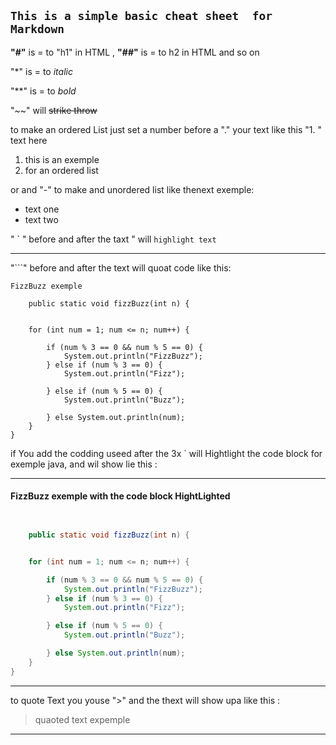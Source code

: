 ## ``This is a simple basic cheat sheet  for Markdown ``

**"#"**  is = to "h1" in HTML ,  **"##"** is = to h2 in HTML and so on

"*" is = to *italic*

"**" is = to *bold*

"~~"  will  ~~strike throw~~

to make an ordered List just set a number before a "." your text
like this "1. " text here

1. this is an exemple
2. for an ordered list

or and "-" to make and unordered list like thenext exemple:

- text one
- text two


" ` " before and after the taxt " will ``highlight text ``
___
"```" before and after the text  will quoat code like this:

```
FizzBuzz exemple

    public static void fizzBuzz(int n) {


    for (int num = 1; num <= n; num++) {

        if (num % 3 == 0 && num % 5 == 0) {
            System.out.println("FizzBuzz");
        } else if (num % 3 == 0) {
            System.out.println("Fizz");

        } else if (num % 5 == 0) {
            System.out.println("Buzz");

        } else System.out.println(num);
    }
}
```

if You add the codding useed after the 3x ` will  Hightlight the code block
for exemple java, and wil show lie this :

___
#### FizzBuzz exemple with the code block HightLighted
```java


    public static void fizzBuzz(int n) {


    for (int num = 1; num <= n; num++) {

        if (num % 3 == 0 && num % 5 == 0) {
            System.out.println("FizzBuzz");
        } else if (num % 3 == 0) {
            System.out.println("Fizz");

        } else if (num % 5 == 0) {
            System.out.println("Buzz");

        } else System.out.println(num);
    }
}
```
___
 to quote  Text you  youse ">" and the thext will show upa like  this :

 > quaoted text expemple
___





 







 

